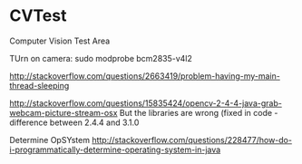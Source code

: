 # CVTest
Computer Vision Test Area

TUrn on camera: 
sudo modprobe bcm2835-v4l2

http://stackoverflow.com/questions/2663419/problem-having-my-main-thread-sleeping

http://stackoverflow.com/questions/15835424/opencv-2-4-4-java-grab-webcam-picture-stream-osx
But the libraries are wrong (fixed in code - difference between 2.4.4 and 3.1.0

Determine OpSYstem
http://stackoverflow.com/questions/228477/how-do-i-programmatically-determine-operating-system-in-java
